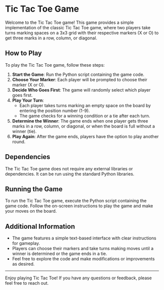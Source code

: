 # Tic Tac Toe Game

Welcome to the Tic Tac Toe game! This game provides a simple implementation of the classic Tic Tac Toe game, where two players take turns marking spaces on a 3x3 grid with their respective markers (X or O) to get three marks in a row, column, or diagonal.

## How to Play

To play the Tic Tac Toe game, follow these steps:

1. **Start the Game**: Run the Python script containing the game code.
2. **Choose Your Marker**: Each player will be prompted to choose their marker (X or O).
3. **Decide Who Goes First**: The game will randomly select which player goes first.
4. **Play Your Turn**:
   - Each player takes turns marking an empty space on the board by entering the position number (1-9).
   - The game checks for a winning condition or a tie after each turn.
5. **Determine the Winner**: The game ends when one player gets three marks in a row, column, or diagonal, or when the board is full without a winner (tie).
6. **Play Again**: After the game ends, players have the option to play another round.

## Dependencies

The Tic Tac Toe game does not require any external libraries or dependencies. It can be run using the standard Python libraries.

## Running the Game

To run the Tic Tac Toe game, execute the Python script containing the game code. Follow the on-screen instructions to play the game and make your moves on the board.

## Additional Information

- The game features a simple text-based interface with clear instructions for gameplay.
- Players can choose their markers and take turns making moves until a winner is determined or the game ends in a tie.
- Feel free to explore the code and make modifications or improvements as desired.

---

Enjoy playing Tic Tac Toe! If you have any questions or feedback, please feel free to reach out.
